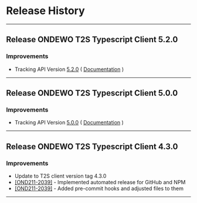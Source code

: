 # Release History

***************** 
## Release ONDEWO T2S Typescript Client 5.2.0 
 
### Improvements 
 * Tracking API Version [5.2.0](https://github.com/ondewo/ondewo-t2s-api/releases/tag/5.2.0) ( [Documentation](https://ondewo.github.io/ondewo-t2s-api/) ) 


***************** 
## Release ONDEWO T2S Typescript Client 5.0.0 
 
### Improvements 
 * Tracking API Version [5.0.0](https://github.com/ondewo/ondewo-t2s-api/releases/tag/5.0.0) ( [Documentation](https://ondewo.github.io/ondewo-t2s-api/) ) 

*****************

## Release ONDEWO T2S Typescript Client 4.3.0

### Improvements
 * Update to T2S client version tag 4.3.0
 * [[OND211-2039]](https://ondewo.atlassian.net/browse/OND211-2039) - Implemented automated release for GitHub and NPM
 * [[OND211-2039]](https://ondewo.atlassian.net/browse/OND211-2039) - Added pre-commit hooks and adjusted files to them

*****************
